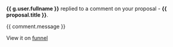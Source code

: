 **{{ g.user.fullname }}** replied to a comment on your proposal -  **{{ proposal.title
}}**.

{{ comment.message }}

View it on [funnel]({{link}})  
